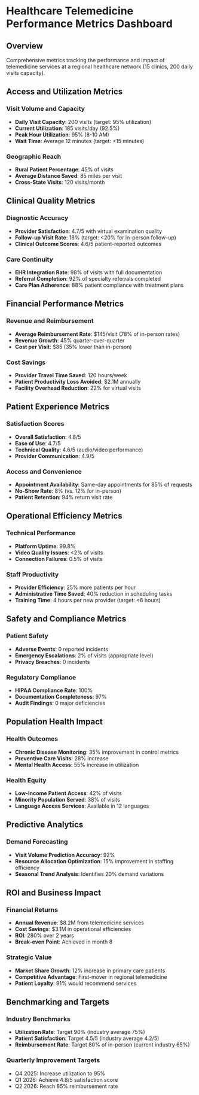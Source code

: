# Healthcare Telemedicine Performance Metrics Dashboard

## Overview
Comprehensive metrics tracking the performance and impact of telemedicine services at a regional healthcare network (15 clinics, 200 daily visits capacity).

## Access and Utilization Metrics

### Visit Volume and Capacity
- **Daily Visit Capacity**: 200 visits (target: 95% utilization)
- **Current Utilization**: 185 visits/day (92.5%)
- **Peak Hour Utilization**: 95% (8-10 AM)
- **Wait Time**: Average 12 minutes (target: <15 minutes)

### Geographic Reach
- **Rural Patient Percentage**: 45% of visits
- **Average Distance Saved**: 85 miles per visit
- **Cross-State Visits**: 120 visits/month

## Clinical Quality Metrics

### Diagnostic Accuracy
- **Provider Satisfaction**: 4.7/5 with virtual examination quality
- **Follow-up Visit Rate**: 18% (target: <20% for in-person follow-up)
- **Clinical Outcome Scores**: 4.6/5 patient-reported outcomes

### Care Continuity
- **EHR Integration Rate**: 98% of visits with full documentation
- **Referral Completion**: 92% of specialty referrals completed
- **Care Plan Adherence**: 88% patient compliance with treatment plans

## Financial Performance Metrics

### Revenue and Reimbursement
- **Average Reimbursement Rate**: $145/visit (78% of in-person rates)
- **Revenue Growth**: 45% quarter-over-quarter
- **Cost per Visit**: $85 (35% lower than in-person)

### Cost Savings
- **Provider Travel Time Saved**: 120 hours/week
- **Patient Productivity Loss Avoided**: $2.1M annually
- **Facility Overhead Reduction**: 22% for virtual visits

## Patient Experience Metrics

### Satisfaction Scores
- **Overall Satisfaction**: 4.8/5
- **Ease of Use**: 4.7/5
- **Technical Quality**: 4.6/5 (audio/video performance)
- **Provider Communication**: 4.9/5

### Access and Convenience
- **Appointment Availability**: Same-day appointments for 85% of requests
- **No-Show Rate**: 8% (vs. 12% for in-person)
- **Patient Retention**: 94% return visit rate

## Operational Efficiency Metrics

### Technical Performance
- **Platform Uptime**: 99.8%
- **Video Quality Issues**: <2% of visits
- **Connection Failures**: 0.5% of visits

### Staff Productivity
- **Provider Efficiency**: 25% more patients per hour
- **Administrative Time Saved**: 40% reduction in scheduling tasks
- **Training Time**: 4 hours per new provider (target: <6 hours)

## Safety and Compliance Metrics

### Patient Safety
- **Adverse Events**: 0 reported incidents
- **Emergency Escalations**: 2% of visits (appropriate level)
- **Privacy Breaches**: 0 incidents

### Regulatory Compliance
- **HIPAA Compliance Rate**: 100%
- **Documentation Completeness**: 97%
- **Audit Findings**: 0 major deficiencies

## Population Health Impact

### Health Outcomes
- **Chronic Disease Monitoring**: 35% improvement in control metrics
- **Preventive Care Visits**: 28% increase
- **Mental Health Access**: 55% increase in utilization

### Health Equity
- **Low-Income Patient Access**: 42% of visits
- **Minority Population Served**: 38% of visits
- **Language Access Services**: Available in 12 languages

## Predictive Analytics

### Demand Forecasting
- **Visit Volume Prediction Accuracy**: 92%
- **Resource Allocation Optimization**: 15% improvement in staffing efficiency
- **Seasonal Trend Analysis**: Identifies 20% demand variations

## ROI and Business Impact

### Financial Returns
- **Annual Revenue**: $8.2M from telemedicine services
- **Cost Savings**: $3.1M in operational efficiencies
- **ROI**: 280% over 2 years
- **Break-even Point**: Achieved in month 8

### Strategic Value
- **Market Share Growth**: 12% increase in primary care patients
- **Competitive Advantage**: First-mover in regional telemedicine
- **Patient Loyalty**: 91% would recommend services

## Benchmarking and Targets

### Industry Benchmarks
- **Utilization Rate**: Target 90% (industry average 75%)
- **Patient Satisfaction**: Target 4.5/5 (industry average 4.2/5)
- **Reimbursement Rate**: Target 80% of in-person (current industry 65%)

### Quarterly Improvement Targets
- Q4 2025: Increase utilization to 95%
- Q1 2026: Achieve 4.8/5 satisfaction score
- Q2 2026: Reach 85% reimbursement rate
